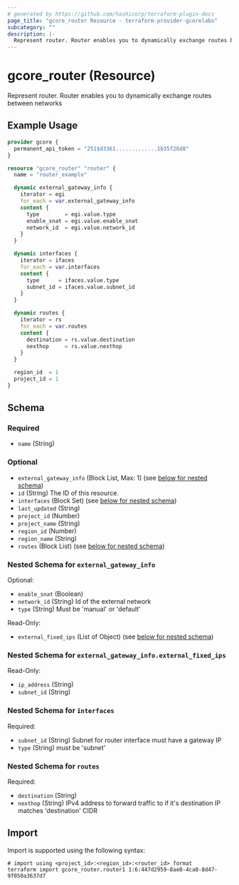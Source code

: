 ```yaml
---
# generated by https://github.com/hashicorp/terraform-plugin-docs
page_title: "gcore_router Resource - terraform-provider-gcorelabs"
subcategory: ""
description: |-
  Represent router. Router enables you to dynamically exchange routes between networks
---
```


# gcore_router (Resource)

Represent router. Router enables you to dynamically exchange routes between networks

## Example Usage

```terraform
provider gcore {
  permanent_api_token = "251$d3361.............1b35f26d8"
}

resource "gcore_router" "router" {
  name = "router_example"

  dynamic external_gateway_info {
    iterator = egi
    for_each = var.external_gateway_info
    content {
      type        = egi.value.type
      enable_snat = egi.value.enable_snat
      network_id  = egi.value.network_id
    }
  }

  dynamic interfaces {
    iterator = ifaces
    for_each = var.interfaces
    content {
      type      = ifaces.value.type
      subnet_id = ifaces.value.subnet_id
    }
  }

  dynamic routes {
    iterator = rs
    for_each = var.routes
    content {
      destination = rs.value.destination
      nexthop     = rs.value.nexthop
    }
  }

  region_id  = 1
  project_id = 1
}
```

<!-- schema generated by tfplugindocs -->
## Schema

### Required

- `name` (String)

### Optional

- `external_gateway_info` (Block List, Max: 1) (see [below for nested schema](#nestedblock--external_gateway_info))
- `id` (String) The ID of this resource.
- `interfaces` (Block Set) (see [below for nested schema](#nestedblock--interfaces))
- `last_updated` (String)
- `project_id` (Number)
- `project_name` (String)
- `region_id` (Number)
- `region_name` (String)
- `routes` (Block List) (see [below for nested schema](#nestedblock--routes))

<a id="nestedblock--external_gateway_info"></a>
### Nested Schema for `external_gateway_info`

Optional:

- `enable_snat` (Boolean)
- `network_id` (String) Id of the external network
- `type` (String) Must be 'manual' or 'default'

Read-Only:

- `external_fixed_ips` (List of Object) (see [below for nested schema](#nestedatt--external_gateway_info--external_fixed_ips))

<a id="nestedatt--external_gateway_info--external_fixed_ips"></a>
### Nested Schema for `external_gateway_info.external_fixed_ips`

Read-Only:

- `ip_address` (String)
- `subnet_id` (String)



<a id="nestedblock--interfaces"></a>
### Nested Schema for `interfaces`

Required:

- `subnet_id` (String) Subnet for router interface must have a gateway IP
- `type` (String) must be 'subnet'


<a id="nestedblock--routes"></a>
### Nested Schema for `routes`

Required:

- `destination` (String)
- `nexthop` (String) IPv4 address to forward traffic to if it's destination IP matches 'destination' CIDR

## Import

Import is supported using the following syntax:

```shell
# import using <project_id>:<region_id>:<router_id> format
terraform import gcore_router.router1 1:6:447d2959-8ae0-4ca0-8d47-9f050a3637d7
```
